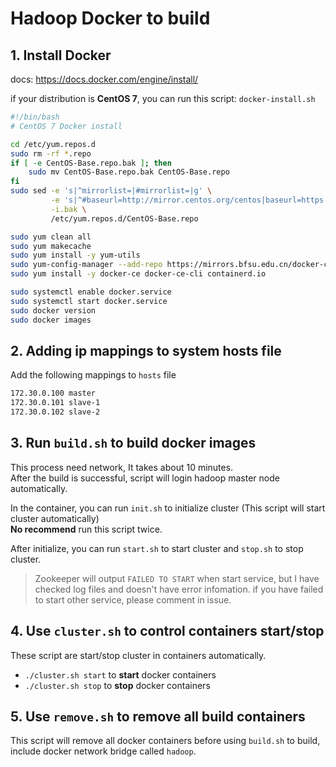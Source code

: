 # Hadoop Docker to build

## 1. Install Docker
docs: https://docs.docker.com/engine/install/  

if your distribution is **CentOS 7**, you can run this script: `docker-install.sh`
```bash
#!/bin/bash
# CentOS 7 Docker install

cd /etc/yum.repos.d
sudo rm -rf *.repo
if [ -e CentOS-Base.repo.bak ]; then
    sudo mv CentOS-Base.repo.bak CentOS-Base.repo
fi
sudo sed -e 's|^mirrorlist=|#mirrorlist=|g' \
         -e 's|^#baseurl=http://mirror.centos.org/centos|baseurl=https://mirrors.ustc.edu.cn/centos|g' \
         -i.bak \
         /etc/yum.repos.d/CentOS-Base.repo

sudo yum clean all
sudo yum makecache
sudo yum install -y yum-utils
sudo yum-config-manager --add-repo https://mirrors.bfsu.edu.cn/docker-ce/linux/centos/docker-ce.repo
sudo yum install -y docker-ce docker-ce-cli containerd.io

sudo systemctl enable docker.service
sudo systemctl start docker.service
sudo docker version
sudo docker images
```

## 2. Adding ip mappings to system hosts file
Add the following mappings to `hosts` file
```bash
172.30.0.100 master
172.30.0.101 slave-1
172.30.0.102 slave-2
```

## 3. Run `build.sh` to build docker images
This process need network, It takes about 10 minutes.  
After the build is successful, script will login hadoop master node automatically.

In the container, you can run `init.sh` to initialize cluster (This script will start cluster automatically)  
**No recommend** run this script twice.  

After initialize, you can run `start.sh` to start cluster and `stop.sh` to stop cluster.
> Zookeeper will output `FAILED TO START` when start service, but I have checked log files and doesn't have error infomation. if you have failed to start other service, please comment in issue.

## 4. Use `cluster.sh` to control containers start/stop
These script are start/stop cluster in containers automatically.
* `./cluster.sh start` to **start** docker containers  
* `./cluster.sh stop` to **stop** docker containers  

## 5. Use `remove.sh` to remove all build containers
This script will remove all docker containers before using `build.sh` to build, include docker network bridge called `hadoop`.

